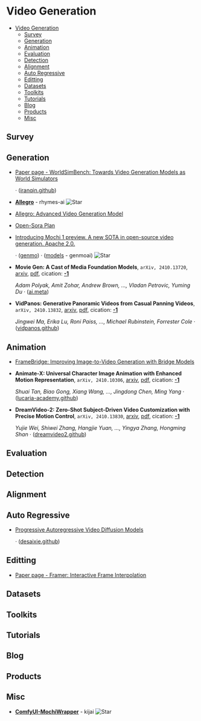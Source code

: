 # Video Generation

- [Video Generation](#video-generation)
  - [Survey](#survey)
  - [Generation](#generation)
  - [Animation](#animation)
  - [Evaluation](#evaluation)
  - [Detection](#detection)
  - [Alignment](#alignment)
  - [Auto Regressive](#auto-regressive)
  - [Editting](#editting)
  - [Datasets](#datasets)
  - [Toolkits](#toolkits)
  - [Tutorials](#tutorials)
  - [Blog](#blog)
  - [Products](#products)
  - [Misc](#misc)


## Survey


## Generation

- [Paper page - WorldSimBench: Towards Video Generation Models as World Simulators](https://huggingface.co/papers/2410.18072)

	 · ([iranqin.github](https://iranqin.github.io/WorldSimBench.github.io))
- [**Allegro**](https://github.com/rhymes-ai/Allegro) - rhymes-ai ![Star](https://img.shields.io/github/stars/rhymes-ai/Allegro.svg?style=social&label=Star)
- [Allegro: Advanced Video Generation Model](https://huggingface.co/blog/RhymesAI/allegro)
- [Open-Sora Plan](https://huggingface.co/LanguageBind/Open-Sora-Plan-v1.3.0)
- [Introducing Mochi 1 preview. A new SOTA in open-source video generation. Apache 2.0.](https://x.com/genmoai/status/1848762405779574990)

	 · ([genmo](https://www.genmo.ai/play)) · ([models](https://github.com/genmoai/models) - genmoai) ![Star](https://img.shields.io/github/stars/genmoai/models.svg?style=social&label=Star)
- **Movie Gen: A Cast of Media Foundation Models**, `arXiv, 2410.13720`, [arxiv](http://arxiv.org/abs/2410.13720v1), [pdf](http://arxiv.org/pdf/2410.13720v1.pdf), cication: [**-1**](None)

	 *Adam Polyak, Amit Zohar, Andrew Brown, ..., Vladan Petrovic, Yuming Du* · ([ai.meta](https://ai.meta.com/blog/movie-gen-media-foundation-models-generative-ai-video/))
- **VidPanos: Generative Panoramic Videos from Casual Panning Videos**, `arXiv, 2410.13832`, [arxiv](http://arxiv.org/abs/2410.13832v1), [pdf](http://arxiv.org/pdf/2410.13832v1.pdf), cication: [**-1**](None)

	 *Jingwei Ma, Erika Lu, Roni Paiss, ..., Michael Rubinstein, Forrester Cole* · ([vidpanos.github](https://vidpanos.github.io/))

## Animation

- [FrameBridge: Improving Image-to-Video  Generation with Bridge Models](https://framebridge-demo.github.io/)
- **Animate-X: Universal Character Image Animation with Enhanced Motion
  Representation**, `arXiv, 2410.10306`, [arxiv](http://arxiv.org/abs/2410.10306v1), [pdf](http://arxiv.org/pdf/2410.10306v1.pdf), cication: [**-1**](None)

	 *Shuai Tan, Biao Gong, Xiang Wang, ..., Jingdong Chen, Ming Yang* · ([lucaria-academy.github](https://lucaria-academy.github.io/Animate-X/))
- **DreamVideo-2: Zero-Shot Subject-Driven Video Customization with Precise
  Motion Control**, `arXiv, 2410.13830`, [arxiv](http://arxiv.org/abs/2410.13830v1), [pdf](http://arxiv.org/pdf/2410.13830v1.pdf), cication: [**-1**](None)

	 *Yujie Wei, Shiwei Zhang, Hangjie Yuan, ..., Yingya Zhang, Hongming Shan* · ([dreamvideo2.github](https://dreamvideo2.github.io/))

## Evaluation


## Detection


## Alignment


## Auto Regressive

- [Progressive Autoregressive Video Diffusion Models](https://arxiv.org/abs/2410.08151)

	 · ([desaixie.github](https://desaixie.github.io/pa-vdm/))

## Editting

- [Paper page - Framer: Interactive Frame Interpolation](https://huggingface.co/papers/2410.18978)

## Datasets


## Toolkits


## Tutorials


## Blog


## Products


## Misc

- [**ComfyUI-MochiWrapper**](https://github.com/kijai/ComfyUI-MochiWrapper) - kijai ![Star](https://img.shields.io/github/stars/kijai/ComfyUI-MochiWrapper.svg?style=social&label=Star)